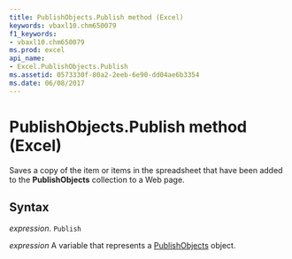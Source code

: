 ```yaml
---
title: PublishObjects.Publish method (Excel)
keywords: vbaxl10.chm650079
f1_keywords:
- vbaxl10.chm650079
ms.prod: excel
api_name:
- Excel.PublishObjects.Publish
ms.assetid: 0573330f-80a2-2eeb-6e90-dd04ae6b3354
ms.date: 06/08/2017
---
```



# PublishObjects.Publish method (Excel)

Saves a copy of the item or items in the spreadsheet that have been added to the  **PublishObjects** collection to a Web page.


## Syntax

_expression_. `Publish`

_expression_ A variable that represents a [PublishObjects](Excel.PublishObjects.md) object.


